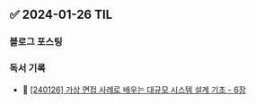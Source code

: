 ## ✅ 2024-01-26 TIL

### 블로그 포스팅

### 독서 기록

- 📝 [[240126] 가상 면접 사례로 배우는 대규모 시스템 설계 기초 - 6장](https://github.com/dahyen0o/development-books/commit/0a4131f1041543d4682ec2daad7f8ae945b3b4bc)

